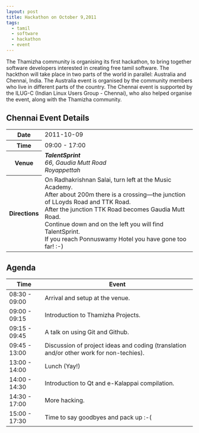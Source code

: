 ```yaml
---
layout: post
title: Hackathon on October 9,2011
tags:
  - tamil
  - software
  - hackathon
  - event
---
```


The Thamizha community is organising its first hackathon, to bring together software developers interested in creating free tamil software. The hackthon will take place in two parts of the world in parallel: Australia and Chennai, India. The Australia event is organised by the community members who live in different parts of the country. The Chennai event is supported by the ILUG-C (Indian Linux Users Group - Chennai), who also helped organise the event, along with the Thamizha community.

Chennai Event Details
---------------------
<table class="table table-striped table-bordered">
  <tbody>
    <tr>
      <th scope="row">Date</th>
      <td>2011-10-09</td>
    </tr>
    <tr>
      <th scope="row">Time</th>
      <td>09:00 - 17:00</td>
    </tr>
    <tr>
      <th scope="row">Venue</th>
      <td>
        <address>
        <strong>TalentSprint</strong><br />
        66, Gaudia Mutt Road<br />
        Royappettah
        </address>
      </td>
    </tr>
    <tr>
      <th scope="row">Directions</th>
      <td>
        On Radhakrishnan Salai, turn left at the Music Academy.<br />
        After about 200m there is a crossing&mdash;the junction of LLoyds Road and TTK Road.<br />
        After the junction TTK Road becomes Gaudia Mutt Road.<br />
        Continue down and on the left you will find TalentSprint.<br />
        If you reach Ponnuswamy Hotel you have gone too far! :-)
      </td>
    </tr>
  </tbody>
</table>

Agenda
------

<table class="table table-striped table-bordered">
  <thead>
    <tr>
      <th>Time</th>
      <th>Event</th>
    </tr>
  </thead>
  <tbody>
    <tr>
      <td>08:30 - 09:00</td>
      <td>Arrival and setup at the venue.</td>
    </tr>
    <tr>
      <td>09:00 - 09:15</td>
      <td>Introduction to Thamizha Projects.</td>
    </tr>
    <tr>
      <td>09:15 - 09:45</td>
      <td>A talk on using Git and Github.</td>
    </tr>
    <tr>
      <td>09:45 - 13:00</td>
      <td>Discussion of project ideas and coding (translation and/or other work for non-techies).</td>
    </tr>
    <tr>
      <td>13:00 - 14:00</td>
      <td>Lunch (Yay!)</td>
    </tr>
    <tr>
      <td>14:00 - 14:30</td>
      <td>Introduction to Qt and e-Kalappai compilation.</td>
    </tr>
    <tr>
      <td>14:30 - 17:00</td>
      <td>More hacking.</td>
    </tr>
    <tr>
      <td>15:00 - 17:30</td>
      <td>Time to say goodbyes and pack up :-(</td>
    </tr>
  </tbody>
</table>
